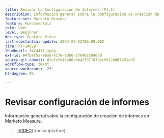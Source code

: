 ```yaml
---
title: Revisar La Configuración De Informes (Pt.1)
description: Información general sobre la configuración de creación de informes en Marketo Measure.
feature-set: Marketo Measure
feature: Fundamentals
role: User
level: Beginner
doc-type: Feature Video
last-substantial-update: 2023-09-22T00:00:00Z
jira: KT-14029
thumbnail: 3424431.jpeg
exl-id: 94fb4f5a-86a8-4c76-9d60-576402884670
source-git-commit: d2efe7e48e06ebb4f39716f9cc9612bd67451eb5
workflow-type: tm+mt
source-wordcount: '25'
ht-degree: 0%

---
```


# Revisar configuración de informes

Información general sobre la configuración de creación de informes en Marketo Measure.

>[!VIDEO](https://video.tv.adobe.com/v/3453711/?learn=on&captions=spa){transcript=true}
